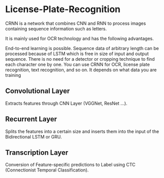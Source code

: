 # License-Plate-Recognition

CRNN is a network that combines CNN and RNN to process images containing sequence information such as letters.

It is mainly used for OCR technology and has the following advantages.

End-to-end learning is possible.
Sequence data of arbitrary length can be processed because of LSTM which is free in size of input and output sequence.
There is no need for a detector or cropping technique to find each character one by one.
You can use CRNN for OCR, license plate recognition, text recognition, and so on. It depends on what data you are training

## Convolutional Layer

Extracts features through CNN Layer (VGGNet, ResNet ...).

## Recurrent Layer

Splits the features into a certain size and inserts them into the input of the Bidirectional LSTM or GRU.

## Transcription Layer

Conversion of Feature-specific predictions to Label using CTC (Connectionist Temporal Classification).
